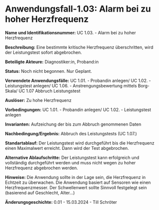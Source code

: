 # Anwendungsfall-1.03: Alarm bei zu hoher Herzfrequenz

**Name und Identifikationsnummer:** UC 1.03. - Alarm bei zu hoher Herzfrequenz

**Beschreibung:** Eine bestimmte kritische Herzfrequenz überschritten, wird der Leistungstest sofort abgebrochen.

**Beteiligte Akteure:** Diagnostiker:in, Proband:in 

**Status:** Noch nicht begonnen. Nur Geplant.

**Verwendete Anwendungsfälle:** UC 1.01. - Probandin anlegen/ UC 1.02. - Leistungstest anlegen/ UC 1.06. - Anstrengungsbewertung mittels Borg-Skala/ UC 1.07 Abbruch Leistungstest

**Auslöser:** Zu hohe Herzfrequenz

**Vorbedingungen:** UC 1.01. - Probandin anlegen/ UC 1.02. - Leistungstest anlegen

**Invarianten:** Aufzeichung der bis zum Abbruch genommenen Daten

**Nachbedingung/Ergebnis:** Abbruch des Leistungstests (UC 1.07.)

**Standartablauf:** Der Leistungstest wird durchgeführt bis die Herzfrequenz einen Maximalwert erreicht. Dann wird der Test abgebrochen.

**Alternative Ablaufschritte:** Der Leistungstest kann erfolgreich und vollständig durchgeführt werden und muss nicht wegen zu hoher Herzfrequenz abgebrochen werden.

**Hinweise:**  Die Anwendung sollte in der Lage sein, die Herzfrequenz in Echtzeit zu überwachen. Die Anwendung basiert auf Sensoren wie einen Herzfrequenzmesser. Der Schwellenwert sollte Sinnvoll festgelegt sein (basierend auf Geschlecht, Alter…) 

**Änderungsgeschichte:** 0.01 - 15.03.2024 - Till Schröter
